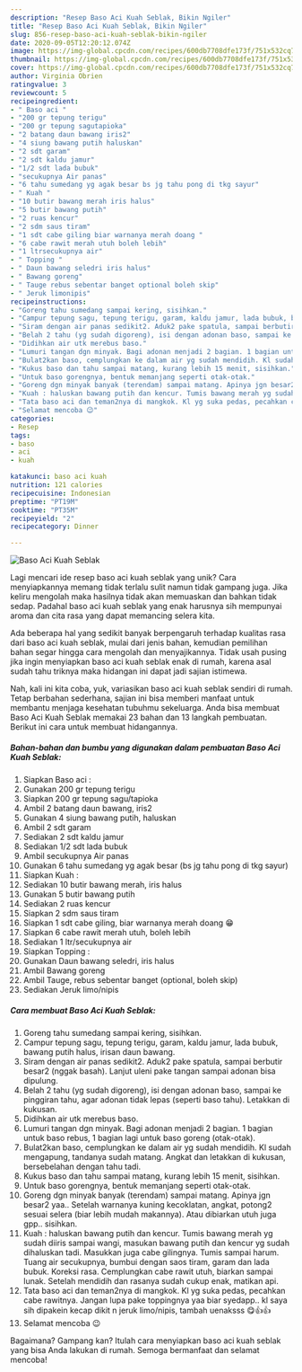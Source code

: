 ```yaml
---
description: "Resep Baso Aci Kuah Seblak, Bikin Ngiler"
title: "Resep Baso Aci Kuah Seblak, Bikin Ngiler"
slug: 856-resep-baso-aci-kuah-seblak-bikin-ngiler
date: 2020-09-05T12:20:12.074Z
image: https://img-global.cpcdn.com/recipes/600db7708dfe173f/751x532cq70/baso-aci-kuah-seblak-foto-resep-utama.jpg
thumbnail: https://img-global.cpcdn.com/recipes/600db7708dfe173f/751x532cq70/baso-aci-kuah-seblak-foto-resep-utama.jpg
cover: https://img-global.cpcdn.com/recipes/600db7708dfe173f/751x532cq70/baso-aci-kuah-seblak-foto-resep-utama.jpg
author: Virginia Obrien
ratingvalue: 3
reviewcount: 5
recipeingredient:
- " Baso aci "
- "200 gr tepung terigu"
- "200 gr tepung sagutapioka"
- "2 batang daun bawang iris2"
- "4 siung bawang putih haluskan"
- "2 sdt garam"
- "2 sdt kaldu jamur"
- "1/2 sdt lada bubuk"
- "secukupnya Air panas"
- "6 tahu sumedang yg agak besar bs jg tahu pong di tkg sayur"
- " Kuah "
- "10 butir bawang merah iris halus"
- "5 butir bawang putih"
- "2 ruas kencur"
- "2 sdm saus tiram"
- "1 sdt cabe giling biar warnanya merah doang "
- "6 cabe rawit merah utuh boleh lebih"
- "1 ltrsecukupnya air"
- " Topping "
- " Daun bawang seledri iris halus"
- " Bawang goreng"
- " Tauge rebus sebentar banget optional boleh skip"
- " Jeruk limonipis"
recipeinstructions:
- "Goreng tahu sumedang sampai kering, sisihkan."
- "Campur tepung sagu, tepung terigu, garam, kaldu jamur, lada bubuk, bawang putih halus, irisan daun bawang."
- "Siram dengan air panas sedikit2. Aduk2 pake spatula, sampai berbutir besar2 (nggak basah). Lanjut uleni pake tangan sampai adonan bisa dipulung."
- "Belah 2 tahu (yg sudah digoreng), isi dengan adonan baso, sampai ke pinggiran tahu, agar adonan tidak lepas (seperti baso tahu). Letakkan di kukusan."
- "Didihkan air utk merebus baso."
- "Lumuri tangan dgn minyak. Bagi adonan menjadi 2 bagian. 1 bagian untuk baso rebus, 1 bagian lagi untuk baso goreng (otak-otak)."
- "Bulat2kan baso, cemplungkan ke dalam air yg sudah mendidih. Kl sudah mengapung, tandanya sudah matang. Angkat dan letakkan di kukusan, bersebelahan dengan tahu tadi."
- "Kukus baso dan tahu sampai matang, kurang lebih 15 menit, sisihkan."
- "Untuk baso gorengnya, bentuk memanjang seperti otak-otak."
- "Goreng dgn minyak banyak (terendam) sampai matang. Apinya jgn besar2 yaa.. Setelah warnanya kuning kecoklatan, angkat, potong2 sesuai selera (biar lebih mudah makannya). Atau dibiarkan utuh juga gpp.. sisihkan."
- "Kuah : haluskan bawang putih dan kencur. Tumis bawang merah yg sudah diiris sampai wangi, masukan bawang putih dan kencur yg sudah dihaluskan tadi. Masukkan juga cabe gilingnya. Tumis sampai harum. Tuang air secukupnya, bumbui dengan saos tiram, garam dan lada bubuk. Koreksi rasa. Cemplungkan cabe rawit utuh, biarkan sampai lunak. Setelah mendidih dan rasanya sudah cukup enak, matikan api."
- "Tata baso aci dan teman2nya di mangkok. Kl yg suka pedas, pecahkan cabe rawitnya. Jangan lupa pake toppingnya yaa biar syedapp.. kl saya sih dipakein kecap dikit n jeruk limo/nipis, tambah uenaksss 😋👍👍"
- "Selamat mencoba 😉"
categories:
- Resep
tags:
- baso
- aci
- kuah

katakunci: baso aci kuah 
nutrition: 121 calories
recipecuisine: Indonesian
preptime: "PT19M"
cooktime: "PT35M"
recipeyield: "2"
recipecategory: Dinner

---
```



![Baso Aci Kuah Seblak](https://img-global.cpcdn.com/recipes/600db7708dfe173f/751x532cq70/baso-aci-kuah-seblak-foto-resep-utama.jpg)

Lagi mencari ide resep baso aci kuah seblak yang unik? Cara menyiapkannya memang tidak terlalu sulit namun tidak gampang juga. Jika keliru mengolah maka hasilnya tidak akan memuaskan dan bahkan tidak sedap. Padahal baso aci kuah seblak yang enak harusnya sih mempunyai aroma dan cita rasa yang dapat memancing selera kita.



Ada beberapa hal yang sedikit banyak berpengaruh terhadap kualitas rasa dari baso aci kuah seblak, mulai dari jenis bahan, kemudian pemilihan bahan segar hingga cara mengolah dan menyajikannya. Tidak usah pusing jika ingin menyiapkan baso aci kuah seblak enak di rumah, karena asal sudah tahu triknya maka hidangan ini dapat jadi sajian istimewa.


Nah, kali ini kita coba, yuk, variasikan baso aci kuah seblak sendiri di rumah. Tetap berbahan sederhana, sajian ini bisa memberi manfaat untuk membantu menjaga kesehatan tubuhmu sekeluarga. Anda bisa membuat Baso Aci Kuah Seblak memakai 23 bahan dan 13 langkah pembuatan. Berikut ini cara untuk membuat hidangannya.

<!--inarticleads1-->

##### Bahan-bahan dan bumbu yang digunakan dalam pembuatan Baso Aci Kuah Seblak:

1. Siapkan  Baso aci :
1. Gunakan 200 gr tepung terigu
1. Siapkan 200 gr tepung sagu/tapioka
1. Ambil 2 batang daun bawang, iris2
1. Gunakan 4 siung bawang putih, haluskan
1. Ambil 2 sdt garam
1. Sediakan 2 sdt kaldu jamur
1. Sediakan 1/2 sdt lada bubuk
1. Ambil secukupnya Air panas
1. Gunakan 6 tahu sumedang yg agak besar (bs jg tahu pong di tkg sayur)
1. Siapkan  Kuah :
1. Sediakan 10 butir bawang merah, iris halus
1. Gunakan 5 butir bawang putih
1. Sediakan 2 ruas kencur
1. Siapkan 2 sdm saus tiram
1. Siapkan 1 sdt cabe giling, biar warnanya merah doang 😁
1. Siapkan 6 cabe rawit merah utuh, boleh lebih
1. Sediakan 1 ltr/secukupnya air
1. Siapkan  Topping :
1. Gunakan  Daun bawang seledri, iris halus
1. Ambil  Bawang goreng
1. Ambil  Tauge, rebus sebentar banget (optional, boleh skip)
1. Sediakan  Jeruk limo/nipis




<!--inarticleads2-->

##### Cara membuat Baso Aci Kuah Seblak:

1. Goreng tahu sumedang sampai kering, sisihkan.
1. Campur tepung sagu, tepung terigu, garam, kaldu jamur, lada bubuk, bawang putih halus, irisan daun bawang.
1. Siram dengan air panas sedikit2. Aduk2 pake spatula, sampai berbutir besar2 (nggak basah). Lanjut uleni pake tangan sampai adonan bisa dipulung.
1. Belah 2 tahu (yg sudah digoreng), isi dengan adonan baso, sampai ke pinggiran tahu, agar adonan tidak lepas (seperti baso tahu). Letakkan di kukusan.
1. Didihkan air utk merebus baso.
1. Lumuri tangan dgn minyak. Bagi adonan menjadi 2 bagian. 1 bagian untuk baso rebus, 1 bagian lagi untuk baso goreng (otak-otak).
1. Bulat2kan baso, cemplungkan ke dalam air yg sudah mendidih. Kl sudah mengapung, tandanya sudah matang. Angkat dan letakkan di kukusan, bersebelahan dengan tahu tadi.
1. Kukus baso dan tahu sampai matang, kurang lebih 15 menit, sisihkan.
1. Untuk baso gorengnya, bentuk memanjang seperti otak-otak.
1. Goreng dgn minyak banyak (terendam) sampai matang. Apinya jgn besar2 yaa.. Setelah warnanya kuning kecoklatan, angkat, potong2 sesuai selera (biar lebih mudah makannya). Atau dibiarkan utuh juga gpp.. sisihkan.
1. Kuah : haluskan bawang putih dan kencur. Tumis bawang merah yg sudah diiris sampai wangi, masukan bawang putih dan kencur yg sudah dihaluskan tadi. Masukkan juga cabe gilingnya. Tumis sampai harum. Tuang air secukupnya, bumbui dengan saos tiram, garam dan lada bubuk. Koreksi rasa. Cemplungkan cabe rawit utuh, biarkan sampai lunak. Setelah mendidih dan rasanya sudah cukup enak, matikan api.
1. Tata baso aci dan teman2nya di mangkok. Kl yg suka pedas, pecahkan cabe rawitnya. Jangan lupa pake toppingnya yaa biar syedapp.. kl saya sih dipakein kecap dikit n jeruk limo/nipis, tambah uenaksss 😋👍👍
1. Selamat mencoba 😉




Bagaimana? Gampang kan? Itulah cara menyiapkan baso aci kuah seblak yang bisa Anda lakukan di rumah. Semoga bermanfaat dan selamat mencoba!
